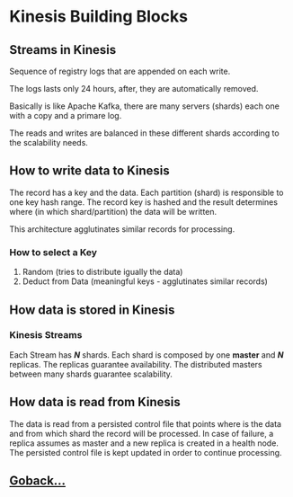 # Kinesis Building Blocks

## Streams in Kinesis

Sequence of registry logs that are appended on each write.

The logs lasts only 24 hours, after, they are automatically removed.

Basically is like Apache Kafka, there are many servers (shards) each one with a copy and a primare log.

The reads and writes are balanced in these different shards according to the scalability needs.

## How to write data to Kinesis

The record has a key and the data. Each partition (shard) is responsible to one key hash range. The record key is hashed and the result determines where (in which shard/partition) the data will be written.

This architecture agglutinates similar records for processing.

### How to select a Key

1. Random (tries to distribute igually the data)
2. Deduct from Data (meaningful keys - agglutinates similar records)

## How data is stored in Kinesis

### Kinesis Streams

Each Stream has _**N**_ shards. Each shard is composed by one **master** and _**N**_ replicas. The replicas guarantee availability. The distributed masters between many shards guarantee scalability.

## How data is read from Kinesis

The data is read from a persisted control file that points where is the data and from which shard the record will be processed. In case of failure, a replica assumes as master and a new replica is created in a health node. The persisted control file is kept updated in order to continue processing. 

## [Goback...](./index.md)